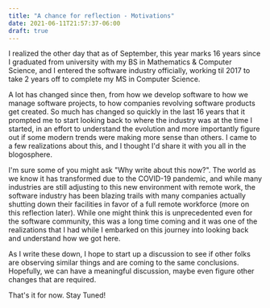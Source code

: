 ```yaml
---
title: "A chance for reflection - Motivations"
date: 2021-06-11T21:57:37-06:00
draft: true
---
```


I realized the other day that as of September, this year marks 16 years since 
I graduated from university with my BS in Mathematics & Computer Science, and I
entered the software industry officially, working til 2017 to take 2 years off 
to complete my MS in Computer Science. 

A lot has changed since then, from how we develop software to how we manage 
software projects, to how companies revolving software products get created. So 
much has changed so quickly in the last 16 years that it prompted me to start 
looking back to where the industry was at the time I started, in an effort to 
understand the evolution and more importantly figure out if some modern trends 
were making more sense than others. I came to a few realizations about this, and 
I thought I'd share it with you all in the blogosphere. 

I'm sure some of you might ask "Why write about this now?". The world as 
we know it has transformed due to the COVID-19 pandemic, and while many industries
are still adjusting to this new environment with remote work, the software 
industry has been blazing trails with many companies actually shutting down their
facilities in favor of a full remote workforce (more on this reflection later). 
While one might think this is unprecedented even for the software community, this 
was a long time coming and it was one of the realizations that I had while I 
embarked on this journey into looking back and understand how we got here.

As I write these down, I hope to start up a discussion to see if other folks 
are observing similar things and are coming to the same conclusions. Hopefully, 
we can have a meaningful discussion, maybe even figure other changes that are 
required. 

That's it for now. Stay Tuned!


